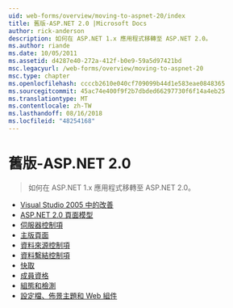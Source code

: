 ```yaml
---
uid: web-forms/overview/moving-to-aspnet-20/index
title: 舊版-ASP.NET 2.0 |Microsoft Docs
author: rick-anderson
description: 如何在 ASP.NET 1.x 應用程式移轉至 ASP.NET 2.0。
ms.author: riande
ms.date: 10/05/2011
ms.assetid: d4287e40-272a-412f-b0e9-59a5d97421bd
msc.legacyurl: /web-forms/overview/moving-to-aspnet-20
msc.type: chapter
ms.openlocfilehash: ccccb2610e040cf709099b44d1e583eae0848365
ms.sourcegitcommit: 45ac74e400f9f2b7dbded66297730f6f14a4eb25
ms.translationtype: MT
ms.contentlocale: zh-TW
ms.lasthandoff: 08/16/2018
ms.locfileid: "48254168"
---
```

<a name="older-versions---aspnet-20"></a>舊版-ASP.NET 2.0
====================
> 如何在 ASP.NET 1.x 應用程式移轉至 ASP.NET 2.0。


- [Visual Studio 2005 中的改善](improvements-in-visual-studio-2005.md)
- [ASP.NET 2.0 頁面模型](the-asp-net-2-0-page-model.md)
- [伺服器控制項](server-controls.md)
- [主版頁面](master-pages.md)
- [資料來源控制項](data-source-controls.md)
- [資料繫結控制項](data-bound-controls.md)
- [快取](caching.md)
- [成員資格](membership.md)
- [組態和檢測](configuration-and-instrumentation.md)
- [設定檔、佈景主題和 Web 組件](profiles-themes-and-web-parts.md)

